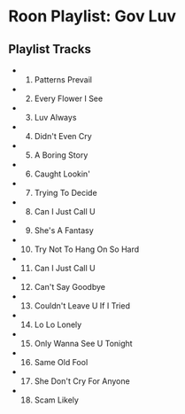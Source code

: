 # Roon Playlist: Gov Luv

## Playlist Tracks


- 1. Patterns Prevail
- 2. Every Flower I See
- 3. Luv Always
- 4. Didn't Even Cry
- 5. A Boring Story
- 6. Caught Lookin'
- 7. Trying To Decide
- 8. Can I Just Call U
- 9. She's A Fantasy
- 10. Try Not To Hang On So Hard
- 11. Can I Just Call U
- 12. Can't Say Goodbye
- 13. Couldn't Leave U If I Tried
- 14. Lo Lo Lonely
- 15. Only Wanna See U Tonight
- 16. Same Old Fool
- 17. She Don't Cry For Anyone
- 18. Scam Likely


